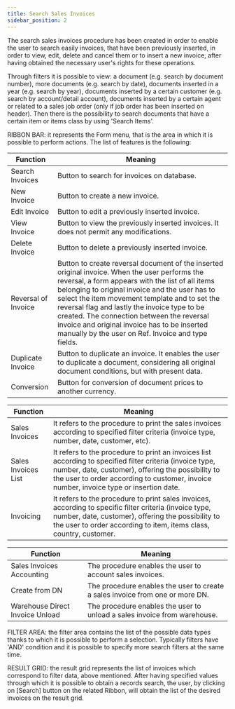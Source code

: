 ```yaml
---
title: Search Sales Invoices
sidebar_position: 2
---
```


The search sales invoices procedure has been created in order to enable the user to search easily invoices, that have been previously inserted, in order to view, edit, delete and cancel them or to insert a new invoice, after having obtained the necessary user's rights for these operations.

Through filters it is possible to view: a document (e.g. search by document number), more documents (e.g. search by date), documents inserted in a year (e.g. search by year), documents inserted by a certain customer (e.g. search by account/detail account), documents inserted by a certain agent or related to a sales job order (only if job order has been inserted on header). Then there is the possibility to search documents that have a certain item or items class by using 'Search Items'.

RIBBON BAR: it represents the Form menu, that is the area in which it is possible to perform actions. The list of features is the following:



| Function | Meaning |
| --- | --- |
| Search Invoices | Button to search for invoices on database. |
| New Invoice | Button to create a new invoice. |
| Edit Invoice | Button to edit a previously inserted invoice. |
| View Invoice | Button to view the previously inserted invoices. It does not permit any modifications. |
| Delete Invoice | Button to delete a previously inserted invoice. |
| Reversal of Invoice | Button to create reversal document of the inserted original invoice. When the user performs the reversal, a form appears with the list of all items belonging to original invoice and the user has to select the item movement template and to set the reversal flag and lastly the invoice type to be created. The connection between the reversal invoice and original invoice has to be inserted manually by the user on Ref. Invoice and type fields. |
| Duplicate Invoice | Button to duplicate an invoice. It enables the user to duplicate a document, considering all original document conditions, but with present data. |
| Conversion | Button for conversion of document prices to another currency. |



| Function | Meaning |
| --- | --- |
|  Sales Invoices | It refers to the procedure to print the sales invoices according to specified filter criteria (invoice type, number, date, customer, etc). |
|  Sales Invoices List | It refers to the procedure to print an invoices list according to specified filter criteria (invoice type, number, date, customer), offering the possibility to the user to order according to customer, invoice number, invoice type or insertion date. |
| Invoicing | It refers to the procedure to print sales invoices, according to specific filter criteria (invoice type, number, date, customer), offering the possibility to the user to order according to item, items class, country, customer. |



| Function | Meaning |
| --- | --- |
|  Sales Invoices Accounting  | The procedure enables the user to account sales invoices. |
|  Create from DN | The procedure enables the user to create a sales invoice from one or more DN. |
|  Warehouse Direct Invoice Unload | The procedure enables the user to unload a sales invoice from warehouse. |

FILTER AREA: the filter area contains the list of the possible data types thanks to which it is possible to perform a selection. Typically filters have 'AND' condition and it is possible to specify more search filters at the same time.

RESULT GRID: the result grid represents the list of invoices which correspond to filter data, above mentioned. After having specified values through which it is possible to obtain a records search, the user, by clicking on [Search] button on the related Ribbon, will obtain the list of the desired invoices on the result grid.






